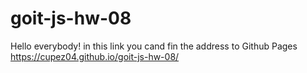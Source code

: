 # goit-js-hw-08
Hello everybody! in this link you cand fin the address to Github Pages https://cupez04.github.io/goit-js-hw-08/
